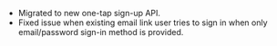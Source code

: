 * Migrated to new one-tap sign-up API.
* Fixed issue when existing email link user tries to sign in when only email/password sign-in method is provided.